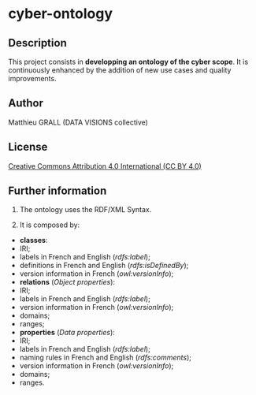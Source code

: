 # cyber-ontology

## Description
This project consists in **developping an ontology of the cyber scope**.
It is continuously enhanced by the addition of new use cases and quality improvements.

## Author
Matthieu GRALL (DATA VISIONS collective)

## License
[Creative Commons Attribution 4.0 International (CC BY 4.0)](https://creativecommons.org/licenses/by/4.0/deed.en)

## Further information
1. The ontology uses the RDF/XML Syntax.

2. It is composed by:
- **classes**:
 - IRI;
 - labels in French and English (_rdfs:label_);
 - definitions in French and English (_rdfs:isDefinedBy_);
 - version information in French (_owl:versionInfo_);
- **relations** (_Object properties_):
 - IRI;
 - labels in French and English (_rdfs:label_);
 - version information in French (_owl:versionInfo_);
 - domains;
 - ranges;
- **properties** (_Data properties_):
 - IRI;
 - labels in French and English (_rdfs:label_);
 - naming rules in French and English (_rdfs:comments_);
 - version information in French (_owl:versionInfo_);
 - domains;
 - ranges.